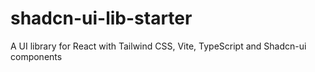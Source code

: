 # shadcn-ui-lib-starter

A UI library for React with Tailwind CSS, Vite, TypeScript and Shadcn-ui components

